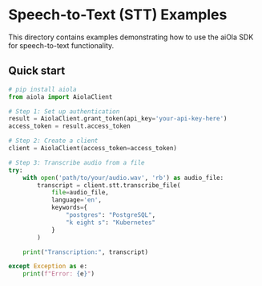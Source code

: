 # Speech-to-Text (STT) Examples

This directory contains examples demonstrating how to use the aiOla SDK for speech-to-text functionality.

## Quick start

<!--snippet;stt;quickstart-->
```python
# pip install aiola
from aiola import AiolaClient

# Step 1: Set up authentication
result = AiolaClient.grant_token(api_key='your-api-key-here')
access_token = result.access_token

# Step 2: Create a client
client = AiolaClient(access_token=access_token)

# Step 3: Transcribe audio from a file
try:
    with open('path/to/your/audio.wav', 'rb') as audio_file:
        transcript = client.stt.transcribe_file(
            file=audio_file,
            language='en',
            keywords={
                "postgres": "PostgreSQL",
                "k eight s": "Kubernetes"
            }
        )

    print("Transcription:", transcript)

except Exception as e:
    print(f"Error: {e}")
```
